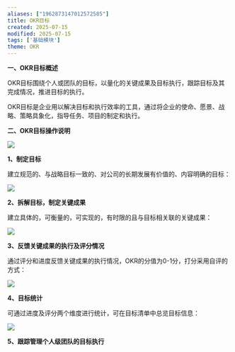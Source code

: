 ```yaml
---
aliases: ["1962873147012572585"]
title: OKR目标
created: 2025-07-15
modified: 2025-07-15
tags: ['基础模块']
theme: OKR
---
```


**一、OKR目标概述**

OKR目标围绕个人或团队的目标，以量化的关键成果及目标执行，跟踪目标及其完成情况，推进目标的执行。

OKR目标是企业用以解决目标和执行效率的工具，通过将企业的使命、愿景、战略、策略具象化，指导任务、项目的制定和执行。

**二、OKR目标操作说明**

![](https://myhelpdoc.oss-cn-heyuan.aliyuncs.com/mdimages/fedf203e3b28e9f2372612703844b565.jpg)

**1、制定目标**

建立规范的、与战略目标一致的、对公司的长期发展有价值的、内容明确的目标：

![](https://myhelpdoc.oss-cn-heyuan.aliyuncs.com/mdimages/35e99cbe5985c22c3da2f81dd605fe25.jpg)

**2、拆解目标，制定关键成果**

建立具体的，可衡量的，可实现的，有时限的且与目标相关联的关键成果：

![](https://myhelpdoc.oss-cn-heyuan.aliyuncs.com/mdimages/7c5329a28cac71db23351fda95d6eaa6.jpg)

**3、反馈关键成果的执行及评分情况**

通过评分和进度反馈关键成果的执行情况，OKR的分值为0-1分，打分采用自评的方式：

![](https://myhelpdoc.oss-cn-heyuan.aliyuncs.com/mdimages/8a10e98664e40b940a0f0977d5cab29a.jpg)

**4、目标统计**

可通过进度及评分两个维度进行统计，可在目标清单中总览目标信息：

![](https://myhelpdoc.oss-cn-heyuan.aliyuncs.com/mdimages/c38cdaa317f65eb17575c0956f482b70.jpg)

**5、跟踪管理个人级团队的目标执行**

